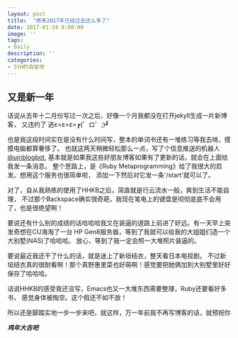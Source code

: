 ```yaml
---
layout: post
title:  "原来2017年已经过去这么多了"
date: 2017-01-24 8:00:00
image: ''
tags:
- Daily
description: ''
categories:
- SYH的自留地
---
```


**又是新一年**
---
话说从去年十二月份写过一次之后，好像一个月我都没在打开jekyll生成一片新博客，
又违约了 逃ε=ε=ε=┏(゜ロ゜;)┛ 

也是我这段时间实在是没有什么时间写，整本的单词书还有一堆练习等我去啃，摸摸电脑都算奢侈了。
也就这两天稍微轻松那么一点，写了个信息推送的机器人[@ujnblogbot](https://telegram.me/ujnblogbot),
基本就是如果我这些好朋友博客如果有了更新的话，就会在上面给我发一条消息。
整个思路上，是《Ruby Metaprogramming》给了我很大的启发。想用这个服务也很简单啦，
添加一下然后对它发一条'/start'就可以了。

对了，自从我熟练的使用了HHKB之后，简直就是行云流水一般，爽到生活不能自理，
不过那个Backspace确实很奇葩，我现在笔电上的键盘是彻彻底底不会用了，也是很绝望啊！

要说还有什么别的成绩的话哈哈哈我又在装逼的道路上前进了好远。有一天早上突发奇想在CU海淘了一台
HP Gen8服务器，等到了我就可以给我的大姐姐们造一个大别墅(NAS)了哈哈哈。
放心，等到了我一定会照一大堆照片装逼的。

要说最近我还干了什么的话，就是迷上了新垣结衣，整天看日本电视剧。
不过新垣结衣真的很耐看啊！那个真野惠里菜也好萌啊！感觉要把她俩加到大别墅里好好保存了哈哈哈。

话说HHKB的感受我还没写，Emacs也又一大堆东西需要整理，Ruby还要看好多书，
感觉身体被掏空。这个假还不如不放！

所以还是脚踏实地一步一步来吧，就这样，万一年前我不再写博客的话，就预祝你

***鸡年大吉吧***
